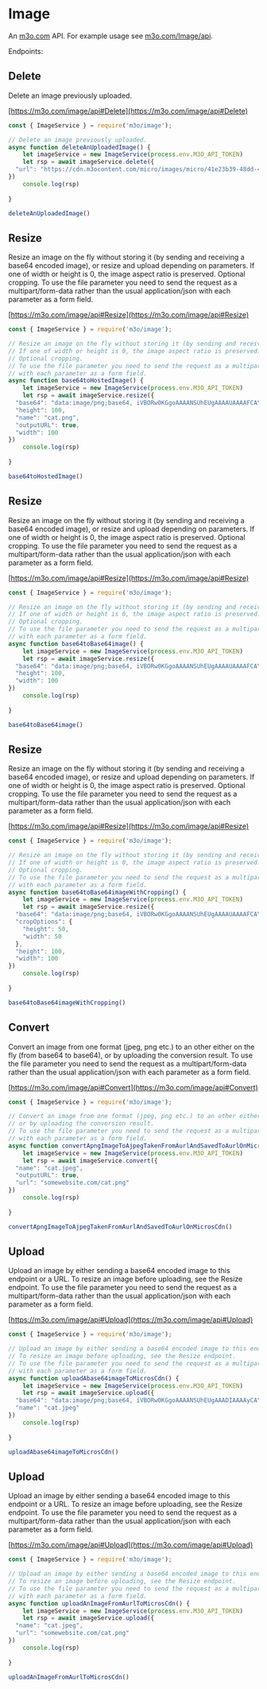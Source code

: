 # Image

An [m3o.com](https://m3o.com) API. For example usage see [m3o.com/Image/api](https://m3o.com/Image/api).

Endpoints:

## Delete

Delete an image previously uploaded.


[https://m3o.com/image/api#Delete](https://m3o.com/image/api#Delete)

```js
const { ImageService } = require('m3o/image');

// Delete an image previously uploaded.
async function deleteAnUploadedImage() {
	let imageService = new ImageService(process.env.M3O_API_TOKEN)
	let rsp = await imageService.delete({
  "url": "https://cdn.m3ocontent.com/micro/images/micro/41e23b39-48dd-42b6-9738-79a313414bb8/cat.png"
})
	console.log(rsp)
	
}

deleteAnUploadedImage()
```
## Resize

Resize an image on the fly without storing it (by sending and receiving a base64 encoded image), or resize and upload depending on parameters.
If one of width or height is 0, the image aspect ratio is preserved.
Optional cropping.
To use the file parameter you need to send the request as a multipart/form-data rather than the usual application/json
with each parameter as a form field.


[https://m3o.com/image/api#Resize](https://m3o.com/image/api#Resize)

```js
const { ImageService } = require('m3o/image');

// Resize an image on the fly without storing it (by sending and receiving a base64 encoded image), or resize and upload depending on parameters.
// If one of width or height is 0, the image aspect ratio is preserved.
// Optional cropping.
// To use the file parameter you need to send the request as a multipart/form-data rather than the usual application/json
// with each parameter as a form field.
async function base64toHostedImage() {
	let imageService = new ImageService(process.env.M3O_API_TOKEN)
	let rsp = await imageService.resize({
  "base64": "data:image/png;base64, iVBORw0KGgoAAAANSUhEUgAAAAUAAAAFCAYAAACNbyblAAAAHElEQVQI12P4//8/w38GIAXDIBKE0DHxgljNBAAO9TXL0Y4OHwAAAABJRU5ErkJggg==",
  "height": 100,
  "name": "cat.png",
  "outputURL": true,
  "width": 100
})
	console.log(rsp)
	
}

base64toHostedImage()
```
## Resize

Resize an image on the fly without storing it (by sending and receiving a base64 encoded image), or resize and upload depending on parameters.
If one of width or height is 0, the image aspect ratio is preserved.
Optional cropping.
To use the file parameter you need to send the request as a multipart/form-data rather than the usual application/json
with each parameter as a form field.


[https://m3o.com/image/api#Resize](https://m3o.com/image/api#Resize)

```js
const { ImageService } = require('m3o/image');

// Resize an image on the fly without storing it (by sending and receiving a base64 encoded image), or resize and upload depending on parameters.
// If one of width or height is 0, the image aspect ratio is preserved.
// Optional cropping.
// To use the file parameter you need to send the request as a multipart/form-data rather than the usual application/json
// with each parameter as a form field.
async function base64toBase64image() {
	let imageService = new ImageService(process.env.M3O_API_TOKEN)
	let rsp = await imageService.resize({
  "base64": "data:image/png;base64, iVBORw0KGgoAAAANSUhEUgAAAAUAAAAFCAYAAACNbyblAAAAHElEQVQI12P4//8/w38GIAXDIBKE0DHxgljNBAAO9TXL0Y4OHwAAAABJRU5ErkJggg==",
  "height": 100,
  "width": 100
})
	console.log(rsp)
	
}

base64toBase64image()
```
## Resize

Resize an image on the fly without storing it (by sending and receiving a base64 encoded image), or resize and upload depending on parameters.
If one of width or height is 0, the image aspect ratio is preserved.
Optional cropping.
To use the file parameter you need to send the request as a multipart/form-data rather than the usual application/json
with each parameter as a form field.


[https://m3o.com/image/api#Resize](https://m3o.com/image/api#Resize)

```js
const { ImageService } = require('m3o/image');

// Resize an image on the fly without storing it (by sending and receiving a base64 encoded image), or resize and upload depending on parameters.
// If one of width or height is 0, the image aspect ratio is preserved.
// Optional cropping.
// To use the file parameter you need to send the request as a multipart/form-data rather than the usual application/json
// with each parameter as a form field.
async function base64toBase64imageWithCropping() {
	let imageService = new ImageService(process.env.M3O_API_TOKEN)
	let rsp = await imageService.resize({
  "base64": "data:image/png;base64, iVBORw0KGgoAAAANSUhEUgAAAAUAAAAFCAYAAACNbyblAAAAHElEQVQI12P4//8/w38GIAXDIBKE0DHxgljNBAAO9TXL0Y4OHwAAAABJRU5ErkJggg==",
  "cropOptions": {
    "height": 50,
    "width": 50
  },
  "height": 100,
  "width": 100
})
	console.log(rsp)
	
}

base64toBase64imageWithCropping()
```
## Convert

Convert an image from one format (jpeg, png etc.) to an other either on the fly (from base64 to base64),
or by uploading the conversion result.
To use the file parameter you need to send the request as a multipart/form-data rather than the usual application/json
with each parameter as a form field.


[https://m3o.com/image/api#Convert](https://m3o.com/image/api#Convert)

```js
const { ImageService } = require('m3o/image');

// Convert an image from one format (jpeg, png etc.) to an other either on the fly (from base64 to base64),
// or by uploading the conversion result.
// To use the file parameter you need to send the request as a multipart/form-data rather than the usual application/json
// with each parameter as a form field.
async function convertApngImageToAjpegTakenFromAurlAndSavedToAurlOnMicrosCdn() {
	let imageService = new ImageService(process.env.M3O_API_TOKEN)
	let rsp = await imageService.convert({
  "name": "cat.jpeg",
  "outputURL": true,
  "url": "somewebsite.com/cat.png"
})
	console.log(rsp)
	
}

convertApngImageToAjpegTakenFromAurlAndSavedToAurlOnMicrosCdn()
```
## Upload

Upload an image by either sending a base64 encoded image to this endpoint or a URL.
To resize an image before uploading, see the Resize endpoint.
To use the file parameter you need to send the request as a multipart/form-data rather than the usual application/json
with each parameter as a form field.


[https://m3o.com/image/api#Upload](https://m3o.com/image/api#Upload)

```js
const { ImageService } = require('m3o/image');

// Upload an image by either sending a base64 encoded image to this endpoint or a URL.
// To resize an image before uploading, see the Resize endpoint.
// To use the file parameter you need to send the request as a multipart/form-data rather than the usual application/json
// with each parameter as a form field.
async function uploadAbase64imageToMicrosCdn() {
	let imageService = new ImageService(process.env.M3O_API_TOKEN)
	let rsp = await imageService.upload({
  "base64": "data:image/png;base64, iVBORw0KGgoAAAANSUhEUgAAADIAAAAyCAYAAAAeP4ixAAAAx0lEQVR4nOzaMaoDMQyE4ZHj+x82vVdhwQoTkzKQEcwP5r0ihT7sbjUTeAJ4HCegXQJYfOYefOyjDuBiz3yjwJBoCIl6QZOeUjTC1Ix1IxEJXF9+0KWsf2bD4bn37OO/c/wuQ9QyRC1D1DJELUPUMkQtQ9QyRC1D1DJELUPUMkQtQ9QyRC1D1DJELUPUMkQtQ9Sa/NG94Tf3j4WBdaxudMEkn4IM2rZBA0wBrvo7aOcpj2emXvLeVt0IGm0GVXUj91mvAAAA//+V2CZl+4AKXwAAAABJRU5ErkJggg==",
  "name": "cat.jpeg"
})
	console.log(rsp)
	
}

uploadAbase64imageToMicrosCdn()
```
## Upload

Upload an image by either sending a base64 encoded image to this endpoint or a URL.
To resize an image before uploading, see the Resize endpoint.
To use the file parameter you need to send the request as a multipart/form-data rather than the usual application/json
with each parameter as a form field.


[https://m3o.com/image/api#Upload](https://m3o.com/image/api#Upload)

```js
const { ImageService } = require('m3o/image');

// Upload an image by either sending a base64 encoded image to this endpoint or a URL.
// To resize an image before uploading, see the Resize endpoint.
// To use the file parameter you need to send the request as a multipart/form-data rather than the usual application/json
// with each parameter as a form field.
async function uploadAnImageFromAurlToMicrosCdn() {
	let imageService = new ImageService(process.env.M3O_API_TOKEN)
	let rsp = await imageService.upload({
  "name": "cat.jpeg",
  "url": "somewebsite.com/cat.png"
})
	console.log(rsp)
	
}

uploadAnImageFromAurlToMicrosCdn()
```
